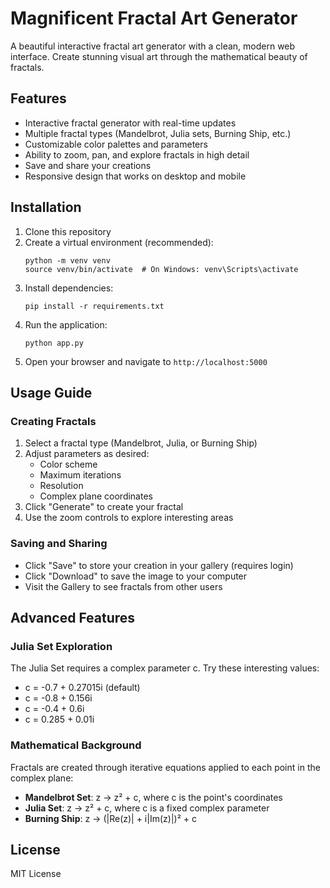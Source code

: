 # Magnificent Fractal Art Generator

A beautiful interactive fractal art generator with a clean, modern web interface. Create stunning visual art through the mathematical beauty of fractals.

## Features

- Interactive fractal generator with real-time updates
- Multiple fractal types (Mandelbrot, Julia sets, Burning Ship, etc.)
- Customizable color palettes and parameters
- Ability to zoom, pan, and explore fractals in high detail
- Save and share your creations
- Responsive design that works on desktop and mobile

## Installation

1. Clone this repository
2. Create a virtual environment (recommended):
   ```
   python -m venv venv
   source venv/bin/activate  # On Windows: venv\Scripts\activate
   ```
3. Install dependencies:
   ```
   pip install -r requirements.txt
   ```
4. Run the application:
   ```
   python app.py
   ```
5. Open your browser and navigate to `http://localhost:5000`

## Usage Guide

### Creating Fractals

1. Select a fractal type (Mandelbrot, Julia, or Burning Ship)
2. Adjust parameters as desired:
   - Color scheme
   - Maximum iterations
   - Resolution
   - Complex plane coordinates
3. Click "Generate" to create your fractal
4. Use the zoom controls to explore interesting areas

### Saving and Sharing

- Click "Save" to store your creation in your gallery (requires login)
- Click "Download" to save the image to your computer
- Visit the Gallery to see fractals from other users

## Advanced Features

### Julia Set Exploration

The Julia Set requires a complex parameter c. Try these interesting values:
- c = -0.7 + 0.27015i (default)
- c = -0.8 + 0.156i
- c = -0.4 + 0.6i
- c = 0.285 + 0.01i

### Mathematical Background

Fractals are created through iterative equations applied to each point in the complex plane:

- **Mandelbrot Set**: z → z² + c, where c is the point's coordinates
- **Julia Set**: z → z² + c, where c is a fixed complex parameter
- **Burning Ship**: z → (|Re(z)| + i|Im(z)|)² + c

## License

MIT License 